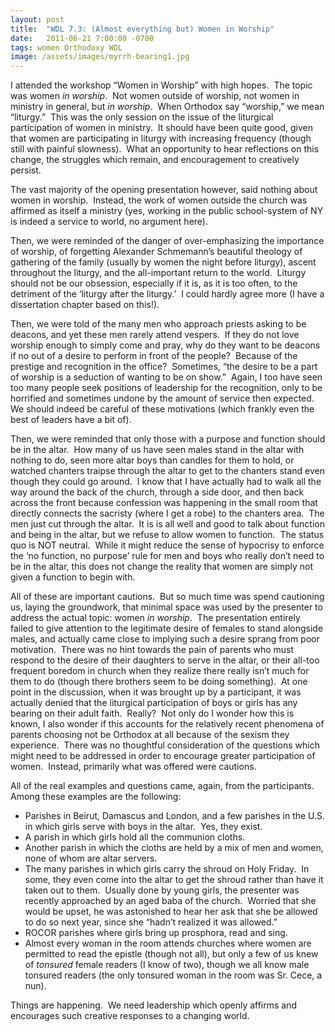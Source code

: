 ```yaml
---
layout: post
title:  "WDL 7.3: (Almost everything but) Women in Worship"
date:   2011-06-21 7:00:00 -0700
tags: women Orthodoxy WDL
image: /assets/images/myrrh-bearing1.jpg
---
```

<p>I attended the workshop “Women in Worship” with high hopes.  The topic was women <i>in worship</i>.  Not women outside of worship, not women in ministry in general, but <i>in worship</i>.  When Orthodox say “worship,” we mean “liturgy.”  This was the only session on the issue of the liturgical participation of women in ministry.  It should have been quite good, given that women are participating in liturgy with increasing frequency (though still with painful slowness).  What an opportunity to hear reflections on this change, the struggles which remain, and encouragement to creatively persist.</p>
<p>The vast majority of the opening presentation however, said nothing about women in worship.  Instead, the work of women outside the church was affirmed as itself a ministry (yes, working in the public school-system of NY is indeed a service to world, no argument here).  </p>
<p>Then, we were reminded of the danger of over-emphasizing the importance of worship, of forgetting Alexander Schmemann’s beautiful theology of gathering of the family (usually by women the night before liturgy), ascent throughout the liturgy, and the all-important return to the world.  Liturgy should not be our obsession, especially if it is, as it is too often, to the detriment of the ‘liturgy after the liturgy.’  I could hardly agree more (I have a dissertation chapter based on this!).  </p>
<p>Then, we were told of the many men who approach priests asking to be deacons, and yet these men rarely attend vespers.  If they do not love worship enough to simply come and pray, why do they want to be deacons if no out of a desire to perform in front of the people?  Because of the prestige and recognition in the office?  Sometimes, “the desire to be a part of worship is a seduction of wanting to be on show.”  Again, I too have seen too many people seek positions of leadership for the recognition, only to be horrified and sometimes undone by the amount of service then expected.  We should indeed be careful of these motivations (which frankly even the best of leaders have a bit of).</p>
<p>Then, we were reminded that only those with a purpose and function should be in the altar.  How many of us have seen males stand in the altar with nothing to do, seen more altar boys than candles for them to hold, or watched chanters traipse through the altar to get to the chanters stand even though they could go around.  I know that I have actually had to walk all the way around the back of the church, through a side door, and then back across the front because confession was happening in the small room that directly connects the sacristy (where I get a robe) to the chanters area.  The men just cut through the altar.  It is is all well and good to talk about function and being in the altar, but we refuse to allow women to function.  The status quo is NOT neutral.  While it might reduce the sense of hypocrisy to enforce the ‘no function, no purpose’ rule for men and boys who really don’t need to be in the altar, this does not change the reality that women are simply not given a function to begin with.  </p>
<p>All of these are important cautions.  But so much time was spend cautioning us, laying the groundwork, that minimal space was used by the presenter to address the actual topic: women <i>in worship</i>.  The presentation entirely failed to give attention to the legitimate desire of females to stand alongside males, and actually came close to implying such a desire sprang from poor motivation.  There was no hint towards the pain of parents who must respond to the desire of their daughters to serve in the altar, or their all-too frequent boredom in church when they realize there really isn’t much for them to do (though there brothers seem to be doing something).  At one point in the discussion, when it was brought up by a participant, it was actually denied that the liturgical participation of boys or girls has any bearing on their adult faith.  Really?  Not only do I wonder how this is known, I also wonder if this accounts for the relatively recent phenomena of parents choosing not be Orthodox at all because of the sexism they experience.  There was no thoughtful consideration of the questions which might need to be addressed in order to encourage greater participation of women.  Instead, primarily what was offered were cautions.  </p>
<p>All of the real examples and questions came, again, from the participants.  Among these examples are the following:</p>
<ul class="ul1"><li class="li2">Parishes in Beirut, Damascus and London, and a few parishes in the U.S. in which girls serve with boys in the altar.  Yes, they exist.</li>
<li class="li2">A parish in which girls hold all the communion cloths.</li>
<li class="li2">Another parish in which the cloths are held by a mix of men and women, none of whom are altar servers.</li>
<li class="li2">The many parishes in which girls carry the shroud on Holy Friday.  In some, they even come into the altar to get the shroud rather than have it taken out to them.  Usually done by young girls, the presenter was recently approached by an aged baba of the church.  Worried that she would be upset, he was astonished to hear her ask that she be allowed to do so next year, since she “hadn’t realized it was allowed.”</li>
<li class="li2">ROCOR parishes where girls bring up prosphora, read and sing.</li>
<li class="li2">Almost every woman in the room attends churches where women are permitted to read the epistle (though not all), but only a few of us knew of <i>tonsured</i> female readers (I know of two), though we all know male tonsured readers (the only tonsured woman in the room was Sr. Cece, a nun).</li>
</ul><p class="p2">Things are happening.  We need leadership which openly affirms and encourages such creative responses to a changing world.</p>
